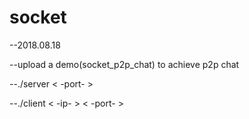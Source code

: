 # socket

--2018.08.18

--upload a demo(socket_p2p_chat) to achieve p2p chat

--./server < -port- >
  
--./client < -ip- > < -port- >
  
